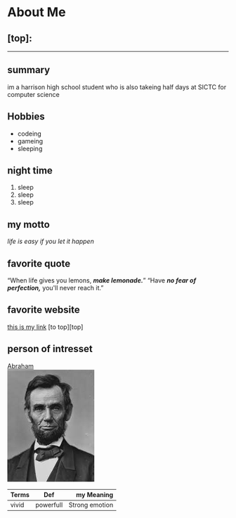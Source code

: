 # About Me
[top]:
---
---
## summary
im a harrison high school student who is also takeing half days at SICTC for computer science
## Hobbies
* codeing
* gameing
* sleeping
## night time
1. sleep
1. sleep 
1. sleep 

## my motto
*life is easy if you let it happen*

## favorite quote
“When life gives you lemons, ***make lemonade.***”
“Have ***no fear of perfection,*** you'll never reach it.”
## favorite website

[this is my link](https://www.yes.com "yes.com")
[to top][top]
## person of intresset

[Abraham](https://en.wikipedia.org/wiki/Abraham_Lincoln)<br>
<kdb>![Abraham](https://github.com/NateBrant1030/AboutMe/blob/main/download.jpg)</kdb>

|Terms|Def|my Meaning|
|:-|:-:|-:|
|vivid|powerfull|Strong emotion|
